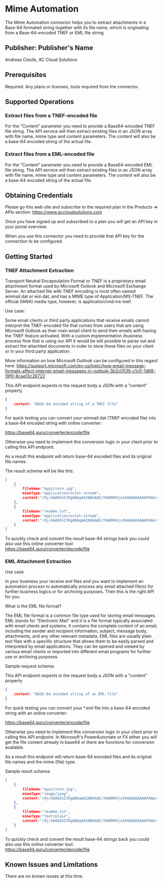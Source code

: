 # Mime Automation
The Mime Automation connector helps you to extract attachments in a Base-64 formated string together with its file name, which is originating from a Base-64-encoded TNEF or EML file string.

## Publisher: Publisher's Name
Andreas Cieslik, AC Cloud Solutions

## Prerequisites
Required. Any plans or licenses, tools required from the connector.​

## Supported Operations
### Extract files from a TNEF-encoded file
For the "Content" parameter you need to provide a Base64-encoded TNEF file string.
The API service will then extract existing files in an JSON array with file name, mime type and content parameters.
The content will also be a base-64 encoded string of the actual file.
### Extract files from a EML-encoded file
For the "Content" parameter you need to provide a Base64-encoded EML file string.
The API service will then extract existing files in an JSON array with file name, mime type and content parameters.
The content will also be a base-64 encoded string of the actual file.

## Obtaining Credentials
Please go this web site and subscribe to the required plan in the Products => APIs section:
https://www.accloudsolutions.com

Once you have signed up and subscribed to a plan you will get an API key in your portal overview.

When you use this connector you need to provide that API key for the connection to be configured.

## Getting Started
### TNEF Attachment Extraction
Transport Neutral Encapsulation Format or TNEF is a proprietary email attachment format used by Microsoft Outlook and Microsoft Exchange Server. An attached file with TNEF encoding is most often named winmail.dat or win.dat, and has a MIME type of Application/MS-TNEF. The official (IANA) media type, however, is application/vnd.ms-tnef.

Use case:

Some email clients or third party applications that receive emails cannot interpret the TNEF-encoded file that comes from users that are using Microsoft Outlook as their main email client to send their emails with having the TNEF feature activated. With a custom implementation /business process flow that is using our API it would be still possible to parse out and extract the attachted documents in order to store these files on your client or in your third party application.

More information on how Microsoft Outlook can be configured in this regard here:
https://support.microsoft.com/en-us/topic/how-email-message-formats-affect-internet-email-messages-in-outlook-3b2c0536-c1c0-1d68-19f0-8cae13c26722

This API endpoint expects in the request body a JSON with a "content" property
```json
{
    content: "BASE-64 encoded string of a TNEF file"
}
```
For quick testing you can convert your winmail.dat (TNEF encoded file) into a base-64 encoded string with online converter:

https://base64.guru/converter/encode/file

Otherwise you need to implement this conversion logic in your client prior to calling this API endpoint.

As a result this endpoint will return base-64 encoded files and its original file names.

The result schema will be like this:
```json
[
    {
        fileName:"mypicture.jpg",
        mimeType:"application/octet-stream",
        content:"/9j/4AAQSkZJRgABAgAAZABkAAD/7AARRHVja3kAAQAEAAAAPAAA/+4AJkFkb2JlAGTAAAAAAQMAFQQDBgoNAAADiAAABUwAAAfnAAALd//bAI..."
    },
    {
        fileName:"readme.txt",
        mimeType:"application/octet-stream",
        content:"/9j/4AAQSkZJRgABAgAAZABkAAD/7AARRHVja3kAAQAEAAAAPAAA/+4AJkFkb2JlAGTAAAAAAQMAFQQDBgoNAAADiAAABUwAAAfnAAALd//bAI..."
    }
]
```
To quickly check and convert the result base-64 strings back you could also use this online converter tool:
https://base64.guru/converter/decode/file


### EML Attachment Extraction

Use case

In your business your receive eml files and you want to implement an automation process to automatically process any email attached file(s) for further business logics or for archiving purposes. Then this is the right API for you.

What is the EML file format?

The EML file format is a common file type used for storing email messages. EML stands for "Electronic Mail" and it is a file format typically associated with email clients and systems. It contains the complete content of an email, including the sender and recipient information, subject, message body, attachments, and any other relevant metadata. EML files are usually plain text files with a specific structure that allows them to be easily parsed and interpreted by email applications. They can be opened and viewed by various email clients or imported into different email programs for further use or archiving purposes.

Sample request schema:

This API endpoint expects in the request body a JSON with a "content" property
```json
{
    content: "BASE-64 encoded string of an EML file"
}
```
For quick testing you can convert your *.eml file into a base-64 encoded string with an online converter:

https://base64.guru/converter/encode/file

Otherwise you need to implement this conversion logic in your client prior to calling this API endpoint.
In Microsoft's PowerAutomate or FX either you will get the file content already in base64 or there are functions for conversion available.

As a result this endpoint will return base-64 encoded files and its original file names and the mime (file) type.

Sample result schema:
```json
[
    {
        fileName:"mypicture.jpg",
        mimeType:"image/jpeg",
        content:"/9j/4AAQSkZJRgABAgAAZABkAAD/7AARRHVja3kAAQAEAAAAPAAA/+4AJkFkb2JlAGTAAAAAAQMAFQQDBgoNAAADiAAABUwAAAfnAAALd//bAI…",
    },
    {
        fileName:"readme.txt",
        mimeType:"text/plain",
        content:"/9j/4AAQSkZJRgABAgAAZABkAAD/7AARRHVja3kAAQAEAAAAPAAA/+4AJkFkb2JlAGTAAAAAAQMAFQQDBgoNAAADiAAABUwAAAfnAAALd//bAI…"
    }
]
```
To quickly check and convert the result base-64 strings back you could also use this online converter tool:
https://base64.guru/converter/decode/file


## Known Issues and Limitations
There are no known issues at this time.

